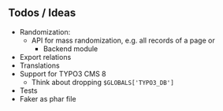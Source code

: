    
## Todos / Ideas

- Randomization: 
    - API for mass randomization, e.g. all records of a page or
        - Backend module
- Export relations
- Translations
- Support for TYPO3 CMS 8
    - Think about dropping `$GLOBALS['TYPO3_DB']`
- Tests
- Faker as phar file